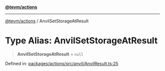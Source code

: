 [**@tevm/actions**](../README.md)

***

[@tevm/actions](../globals.md) / AnvilSetStorageAtResult

# Type Alias: AnvilSetStorageAtResult

> **AnvilSetStorageAtResult** = `null`

Defined in: [packages/actions/src/anvil/AnvilResult.ts:25](https://github.com/evmts/tevm-monorepo/blob/main/packages/actions/src/anvil/AnvilResult.ts#L25)
